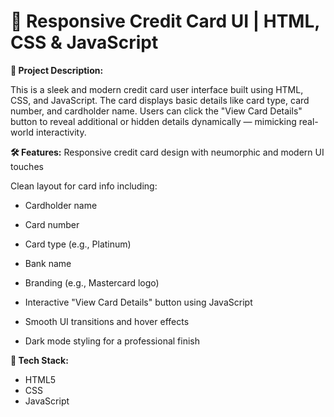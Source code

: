 # 🔐 Responsive Credit Card UI | HTML, CSS & JavaScript

**📌 Project Description:**

This is a sleek and modern credit card user interface built using HTML, CSS, and JavaScript. The card displays basic details like card type, card number, and cardholder name. Users can click the "View Card Details" button to reveal additional or hidden details dynamically — mimicking real-world interactivity.


**🛠️ Features:**
Responsive credit card design with neumorphic and modern UI touches

Clean layout for card info including:

- Cardholder name

- Card number

- Card type (e.g., Platinum)

- Bank name

- Branding (e.g., Mastercard logo)

- Interactive "View Card Details" button using JavaScript

- Smooth UI transitions and hover effects

- Dark mode styling for a professional finish


**🧰 Tech Stack:**

- HTML5
- CSS
- JavaScript

